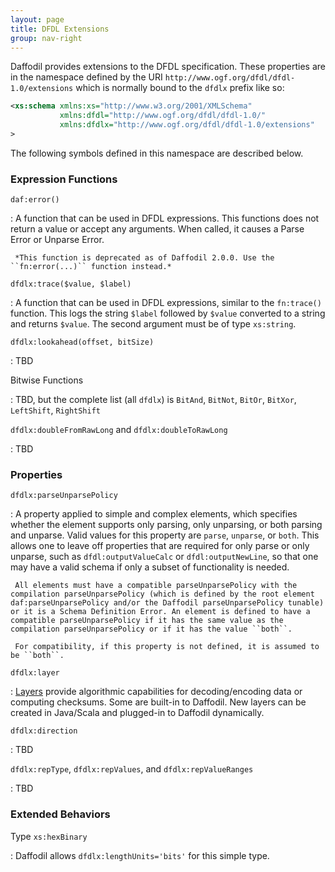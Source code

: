 ```yaml
---
layout: page
title: DFDL Extensions
group: nav-right
---
```

<!--
{% comment %}
Licensed to the Apache Software Foundation (ASF) under one or more
contributor license agreements.  See the NOTICE file distributed with
this work for additional information regarding copyright ownership.
The ASF licenses this file to you under the Apache License, Version 2.0
(the "License"); you may not use this file except in compliance with
the License.  You may obtain a copy of the License at

http://www.apache.org/licenses/LICENSE-2.0

Unless required by applicable law or agreed to in writing, software
distributed under the License is distributed on an "AS IS" BASIS,
WITHOUT WARRANTIES OR CONDITIONS OF ANY KIND, either express or implied.
See the License for the specific language governing permissions and
limitations under the License.
{% endcomment %}
-->

Daffodil provides extensions to the DFDL specification. 
These properties are in the namespace defined by the URI 
``http://www.ogf.org/dfdl/dfdl-1.0/extensions`` which is normally bound to the ``dfdlx`` prefix 
like so: 


``` xml
<xs:schema xmlns:xs="http://www.w3.org/2001/XMLSchema"
           xmlns:dfdl="http://www.ogf.org/dfdl/dfdl-1.0/"
           xmlns:dfdlx="http://www.ogf.org/dfdl/dfdl-1.0/extensions"
>
```

The following symbols defined in this namespace are described below.

### Expression Functions

``daf:error()``

   : A function that can be used in DFDL expressions. This functions does not return a value or accept any arguments. When called, it causes a Parse Error or Unparse Error.

     *This function is deprecated as of Daffodil 2.0.0. Use the ``fn:error(...)`` function instead.*

``dfdlx:trace($value, $label)``

   : A function that can be used in DFDL expressions, similar to the ``fn:trace()`` function. This logs the string ``$label`` followed by ``$value`` converted to a string and returns ``$value``. The second argument must be of type ``xs:string``.

``dfdlx:lookahead(offset, bitSize)``

   : TBD

Bitwise Functions

   : TBD, but the complete list (all ``dfdlx``) is `BitAnd`, `BitNot`, `BitOr`, `BitXor`, `LeftShift`, 
   `RightShift`

``dfdlx:doubleFromRawLong`` and ``dfdlx:doubleToRawLong``

   : TBD

### Properties

``dfdlx:parseUnparsePolicy``

   : A property applied to simple and complex elements, which specifies whether the element supports only parsing, only unparsing, or both parsing and unparse. Valid values for this property are ``parse``, ``unparse``, or ``both``. This allows one to leave off properties that are required for only parse or only unparse, such as ``dfdl:outputValueCalc`` or ``dfdl:outputNewLine``, so that one may have a valid schema if only a subset of functionality is needed.

     All elements must have a compatible parseUnparsePolicy with the compilation parseUnparsePolicy (which is defined by the root element daf:parseUnparsePolicy and/or the Daffodil parseUnparsePolicy tunable) or it is a Schema Definition Error. An element is defined to have a compatible parseUnparsePolicy if it has the same value as the compilation parseUnparsePolicy or if it has the value ``both``.

     For compatibility, if this property is not defined, it is assumed to be ``both``.

``dfdlx:layer``

   : [Layers](/layers) provide algorithmic capabilities for decoding/encoding data or computing 
   checksums. Some are built-in to Daffodil. New layers can be created in Java/Scala and 
   plugged-in to Daffodil dynamically. 

``dfdlx:direction``

   : TBD

``dfdlx:repType``, ``dfdlx:repValues``, and ``dfdlx:repValueRanges``

   : TBD

### Extended Behaviors

Type ``xs:hexBinary``

   : Daffodil allows `dfdlx:lengthUnits='bits'` for this simple type. 
